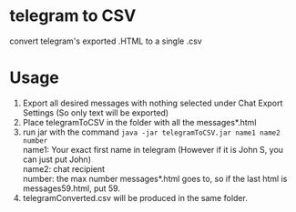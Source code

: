# telegram to CSV
convert telegram's exported .HTML to a single .csv

# Usage
1. Export all desired messages with nothing selected under Chat Export Settings (So only text will be exported)
2. Place telegramToCSV in the folder with all the messages*.html
3. run jar with the command 
```java -jar telegramToCSV.jar name1 name2 number```  
    name1: Your exact first name in telegram (However if it is John S, you can just put John)  
    name2: chat recipient  
    number: the max number messages*.html goes to, so if the last html is messages59.html, put 59.
4. telegramConverted.csv will be produced in the same folder.
